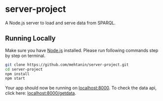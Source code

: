 # server-project
A Node.js server to load and serve data from SPARQL.

## Running Locally

Make sure you have [Node.js](http://nodejs.org/) installed. Please run following commands step by step on terminal.

```sh
git clone https://github.com/mehtanin/server-project.git
cd server-project
npm install
npm start
```

Your app should now be running on [localhost:8000](http://localhost:8000/). To check the data api, click here: [localhost:8000/getdata](http://localhost:8000/getdata/).
